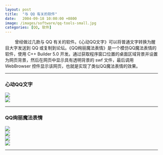 ```yaml
---
layout: post
title:  "与 QQ 有关的软件"
date:   2004-09-18 10:00:00 +0800
image: /images/software/qq-tools-small.jpg
categories: [QQ, 软件]
---
```


　　 曾经做过几款与 QQ 有关的软件。《心动QQ文字》可以将普通文字转换为醒目大字发送到 QQ 或复制到论坛。《QQ绚丽魔法表情》是一个模仿QQ魔法表情的软件，使用 C++ Builder 5.0 开发。通过获取程序窗口位置的桌面区域背景并设置为网页背景，然后在网页中显示具有透明背景的 swf 文件，最后调用 WebBrowser 控件显示该网页，也就是实现了类似QQ魔法表情的效果。

------

<h3>心动QQ文字</h3>

<div class="row">
    <div class="col-md-6">
        <a href="{{site.baseurl}}/images/software/QQChar-1.jpg" target="_blank">
            <img class="thumbnail" src="{{site.baseurl}}/images/software/QQChar-1.jpg">
        </a>
    </div>
    <div class="col-md-6">
        <a href="{{site.baseurl}}/images/software/QQChar-2.jpg" target="_blank">
            <img class="thumbnail" src="{{site.baseurl}}/images/software/QQChar-2.jpg">
        </a>
    </div>
</div>

------

<h3>QQ绚丽魔法表情</h3>

<div class="row">
    <div class="col-md-6">
        <a href="{{site.baseurl}}/images/software/QQMagic-1.jpg" target="_blank">
            <img class="thumbnail" src="{{site.baseurl}}/images/software/QQMagic-1.jpg">
        </a>
    </div>
    <div class="col-md-6">
        <a href="{{site.baseurl}}/images/software/QQMagic-2.jpg" target="_blank">
            <img class="thumbnail" src="{{site.baseurl}}/images/software/QQMagic-2.jpg">
        </a>
    </div>
</div>
<div class="row">
    <div class="col-md-6">
        <a href="{{site.baseurl}}/images/software/QQMagic-3.jpg" target="_blank">
            <img class="thumbnail" src="{{site.baseurl}}/images/software/QQMagic-3.jpg">
        </a>
    </div>
    <div class="col-md-6">
        <a href="{{site.baseurl}}/images/software/QQMagic-4.jpg" target="_blank">
            <img class="thumbnail" src="{{site.baseurl}}/images/software/QQMagic-4.jpg">
        </a>
    </div>
</div>

------